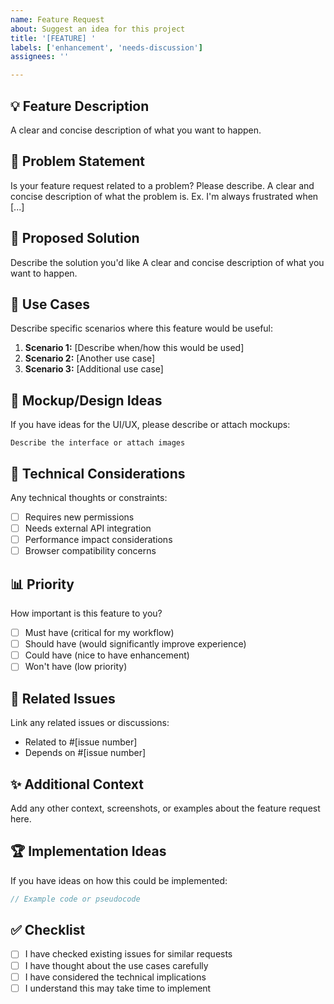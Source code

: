 ```yaml
---
name: Feature Request
about: Suggest an idea for this project
title: '[FEATURE] '
labels: ['enhancement', 'needs-discussion']
assignees: ''

---
```


## 💡 Feature Description
A clear and concise description of what you want to happen.

## 🎯 Problem Statement
Is your feature request related to a problem? Please describe.
A clear and concise description of what the problem is. Ex. I'm always frustrated when [...]

## 💭 Proposed Solution
Describe the solution you'd like
A clear and concise description of what you want to happen.

## 🔄 Use Cases
Describe specific scenarios where this feature would be useful:

1. **Scenario 1:** [Describe when/how this would be used]
2. **Scenario 2:** [Another use case]
3. **Scenario 3:** [Additional use case]

## 🎨 Mockup/Design Ideas
If you have ideas for the UI/UX, please describe or attach mockups:

```
Describe the interface or attach images
```

## 🔧 Technical Considerations
Any technical thoughts or constraints:
- [ ] Requires new permissions
- [ ] Needs external API integration
- [ ] Performance impact considerations
- [ ] Browser compatibility concerns

## 📊 Priority
How important is this feature to you?
- [ ] Must have (critical for my workflow)
- [ ] Should have (would significantly improve experience)  
- [ ] Could have (nice to have enhancement)
- [ ] Won't have (low priority)

## 🔗 Related Issues
Link any related issues or discussions:
- Related to #[issue number]
- Depends on #[issue number]

## ✨ Additional Context
Add any other context, screenshots, or examples about the feature request here.

## 🏆 Implementation Ideas
If you have ideas on how this could be implemented:

```javascript
// Example code or pseudocode
```

## ✅ Checklist
- [ ] I have checked existing issues for similar requests
- [ ] I have thought about the use cases carefully
- [ ] I have considered the technical implications
- [ ] I understand this may take time to implement